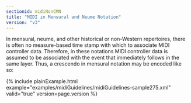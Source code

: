```yaml
---
sectionid: midiNonCMN
title: "MIDI in Mensural and Neume Notation"
version: "v3"
---
```


In mensural, neume, and other historical or non-Western repertoires, there is often
no
measure-based time stamp with which to associate MIDI controller data. Therefore,
in these
notations MIDI controller data is assumed to be associated with the event that immediately
follows in the same layer. Thus, a crescendo in mensural notation may be encoded like
so:

{% include plainExample.html example="examples/midiGuidelines/midiGuidelines-sample275.xml" valid="true" version=page.version %}
